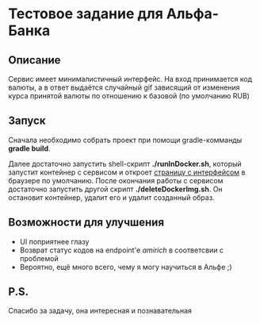 # Тестовое задание для Альфа-Банка
## Описание
Сервис имеет минималистичный интерфейс. На вход принимается код валюты, а в ответ выдаётся случайный gif зависящий от изменения курса принятой валюты по отношению к базовой (по умолчанию RUB)

## Запуск
Сначала необходимо собрать проект при помощи gradle-комманды
__gradle build__.

Далее достаточно запустить shell-скрипт
__./runInDocker.sh__,
который запустит контейнер с сервисом и откроет [страницу с интерфейсом](http://localhost:8080) в браузере по умолчанию. После окончания работы с сервисом достаточно запустить другой скрипт
__./deleteDockerImg.sh__.
Он остановит контейнер, удалит его и удалит созданный образ.

## Возможности для улучшения
* UI поприятнее глазу
* Возврат статус кодов на endpoint'е _amirich_ в соответсвии с проблемой
* Вероятно, ещё много всего, чему я могу научиться в Альфе ;)

## P.S.
Спасибо за задачу, она интересная и познавательная
